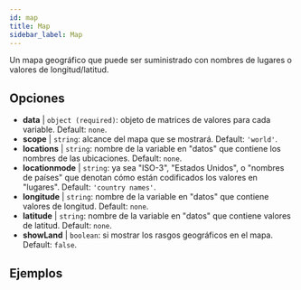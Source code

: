 ```yaml
---
id: map
title: Map
sidebar_label: Map
---
```


Un mapa geográfico que puede ser suministrado con nombres de lugares o valores de longitud/latitud.

## Opciones

* __data__ | `object (required)`: objeto de matrices de valores para cada variable. Default: `none`.
* __scope__ | `string`: alcance del mapa que se mostrará. Default: `'world'`.
* __locations__ | `string`: nombre de la variable en "datos" que contiene los nombres de las ubicaciones. Default: `none`.
* __locationmode__ | `string`: ya sea "ISO-3", "Estados Unidos", o "nombres de países" que denotan cómo están codificados los valores en "lugares". Default: `'country names'`.
* __longitude__ | `string`: nombre de la variable en "datos" que contiene valores de longitud. Default: `none`.
* __latitude__ | `string`: nombre de la variable en "datos" que contiene valores de latitud. Default: `none`.
* __showLand__ | `boolean`: si mostrar los rasgos geográficos en el mapa. Default: `false`.


## Ejemplos
